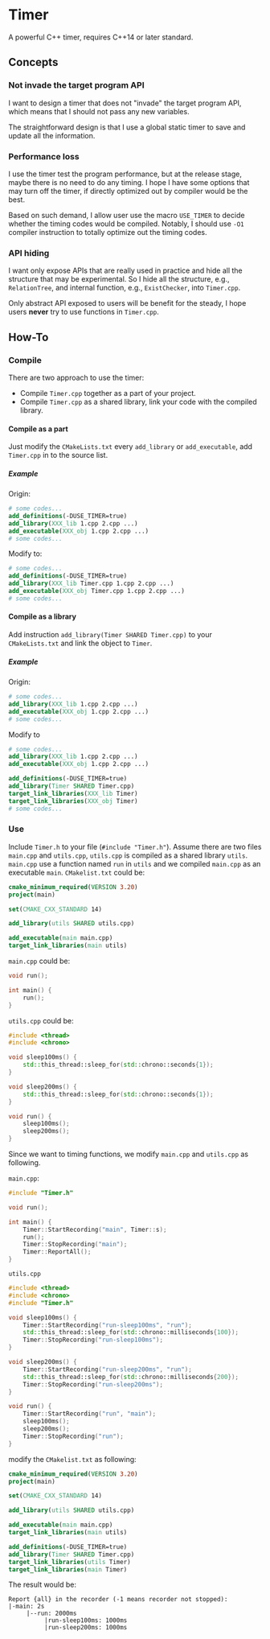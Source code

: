 # Timer
A powerful C++ timer, requires C++14 or later standard.

## Concepts
### Not invade the target program API
I want to design a timer that does not "invade" the target program API, which means that I should not pass any new variables.

The straightforward design is that I use a global static timer to save and update all the information.
### Performance loss
I use the timer test the program performance, but at the release stage, maybe there is no need to do any timing.
I hope I have some options that may turn off the timer, if directly optimized out by compiler would be the best.

Based on such demand, I allow user use the macro `USE_TIMER` to decide whether the timing codes would be compiled.
Notably, I should use `-O1` compiler instruction to totally optimize out the timing codes.
### API hiding
I want only expose APIs that are really used in practice and hide all the structure that may be experimental.
So I hide all the structure, e.g., `RelationTree`, and internal function, e.g., `ExistChecker`, into `Timer.cpp`.

Only abstract API exposed to users will be benefit for the steady, I hope users **never** try to use functions in `Timer.cpp`.
## How-To
### Compile
There are two approach to use the timer:
- Compile `Timer.cpp` together as a part of your project.
- Compile `Timer.cpp` as a shared library, link your code with the compiled library.
#### Compile as a part
Just modify the `CMakeLists.txt` every `add_library` or `add_executable`, add `Timer.cpp` in to the source list.
##### Example
Origin:
```cmake
# some codes...
add_definitions(-DUSE_TIMER=true)
add_library(XXX_lib 1.cpp 2.cpp ...)
add_executable(XXX_obj 1.cpp 2.cpp ...)
# some codes...
```
Modify to:
```cmake
# some codes...
add_definitions(-DUSE_TIMER=true)
add_library(XXX_lib Timer.cpp 1.cpp 2.cpp ...)
add_executable(XXX_obj Timer.cpp 1.cpp 2.cpp ...)
# some codes...
```
#### Compile as a library
Add instruction `add_library(Timer SHARED Timer.cpp)` to your `CMakeLists.txt` and link the object to `Timer`.
##### Example
Origin:
```cmake
# some codes...
add_library(XXX_lib 1.cpp 2.cpp ...)
add_executable(XXX_obj 1.cpp 2.cpp ...)
# some codes...
```
Modify to
```cmake
# some codes...
add_library(XXX_lib 1.cpp 2.cpp ...)
add_executable(XXX_obj 1.cpp 2.cpp ...)

add_definitions(-DUSE_TIMER=true)
add_library(Timer SHARED Timer.cpp)
target_link_libraries(XXX_lib Timer)
target_link_libraries(XXX_obj Timer)
# some codes...
```
### Use
Include `Timer.h` to your file (`#include "Timer.h"`).
Assume there are two files `main.cpp` and `utils.cpp`, `utils.cpp` is compiled as a shared library `utils`.
`main.cpp` use a function named `run` in `utils` and we compiled `main.cpp` as an executable `main`.
`CMakelist.txt` could be:
```cmake
cmake_minimum_required(VERSION 3.20)
project(main)

set(CMAKE_CXX_STANDARD 14)

add_library(utils SHARED utils.cpp)

add_executable(main main.cpp)
target_link_libraries(main utils)
```
`main.cpp` could be:
```c++
void run();

int main() {
    run();
}
```
`utils.cpp` could be:
```c++
#include <thread>
#include <chrono>

void sleep100ms() {
    std::this_thread::sleep_for(std::chrono::seconds{1});
}

void sleep200ms() {
    std::this_thread::sleep_for(std::chrono::seconds{1});
}

void run() {
    sleep100ms();
    sleep200ms();
}
```
Since we want to timing functions, we modify `main.cpp` and `utils.cpp` as following.

`main.cpp`:
```c++
#include "Timer.h"

void run();

int main() {
    Timer::StartRecording("main", Timer::s);
    run();
    Timer::StopRecording("main");
    Timer::ReportAll();
}
```
`utils.cpp`
```c++
#include <thread>
#include <chrono>
#include "Timer.h"

void sleep100ms() {
    Timer::StartRecording("run-sleep100ms", "run");
    std::this_thread::sleep_for(std::chrono::milliseconds{100});
    Timer::StopRecording("run-sleep100ms");
}

void sleep200ms() {
    Timer::StartRecording("run-sleep200ms", "run");
    std::this_thread::sleep_for(std::chrono::milliseconds{200});
    Timer::StopRecording("run-sleep200ms");
}

void run() {
    Timer::StartRecording("run", "main");
    sleep100ms();
    sleep200ms();
    Timer::StopRecording("run");
}
```
modify the `CMakelist.txt` as following:
```cmake
cmake_minimum_required(VERSION 3.20)
project(main)

set(CMAKE_CXX_STANDARD 14)

add_library(utils SHARED utils.cpp)

add_executable(main main.cpp)
target_link_libraries(main utils)

add_definitions(-DUSE_TIMER=true)
add_library(Timer SHARED Timer.cpp)
target_link_libraries(utils Timer)
target_link_libraries(main Timer)
```
The result would be:
```
Report {all} in the recorder (-1 means recorder not stopped):
|-main: 2s
     |--run: 2000ms
          |run-sleep100ms: 1000ms
          |run-sleep200ms: 1000ms
```